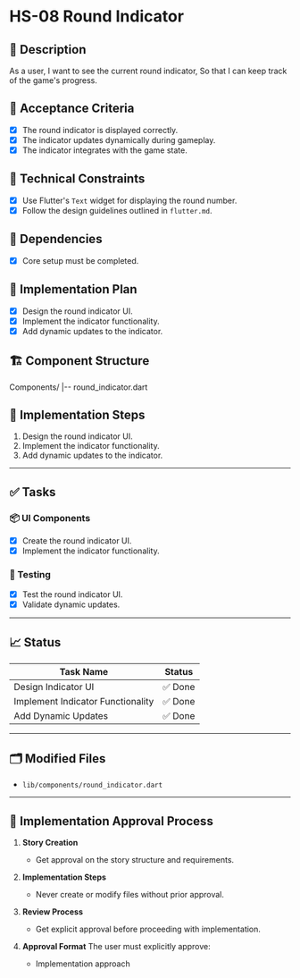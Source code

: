 # HS-08 Round Indicator

## 📝 Description

As a user,
I want to see the current round indicator,
So that I can keep track of the game's progress.

## 🎯 Acceptance Criteria

- [x] The round indicator is displayed correctly.
- [x] The indicator updates dynamically during gameplay.
- [x] The indicator integrates with the game state.

## 🧩 Technical Constraints

- [x] Use Flutter's `Text` widget for displaying the round number.
- [x] Follow the design guidelines outlined in `flutter.md`.

## 🔧 Dependencies

- [x] Core setup must be completed.

## 🔨 Implementation Plan

- [x] Design the round indicator UI.
- [x] Implement the indicator functionality.
- [x] Add dynamic updates to the indicator.

## 🏗 Component Structure

Components/
|-- round_indicator.dart

## 📝 Implementation Steps

1. Design the round indicator UI.
2. Implement the indicator functionality.
3. Add dynamic updates to the indicator.

---

## ✅ Tasks

### 📦 UI Components

- [x] Create the round indicator UI.
- [x] Implement the indicator functionality.

### 🧪 Testing

- [x] Test the round indicator UI.
- [x] Validate dynamic updates.

---

## 📈 Status

| Task Name                         | Status        |
| --------------------------------- | ------------- |
| Design Indicator UI               | ✅ Done       |
| Implement Indicator Functionality | ✅ Done       |
| Add Dynamic Updates               | ✅ Done       |

---

## 🗂 Modified Files

- `lib/components/round_indicator.dart`

---

## 🚨 Implementation Approval Process

1. **Story Creation**
   - Get approval on the story structure and requirements.

2. **Implementation Steps**
   - Never create or modify files without prior approval.

3. **Review Process**
   - Get explicit approval before proceeding with implementation.

4. **Approval Format**
   The user must explicitly approve:
   - Implementation approach
